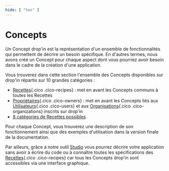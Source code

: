 ```yaml
---
hide: [ "toc" ]
---
```

# Concepts

Un Concept drop'in est la représentation d'un ensemble de fonctionnalités qui permettent de décrire un besoin spécifique. En d'autres termes, nous avons créé un Concept pour chaque aspect dont vous pourriez avoir besoin dans le cadre de la création d'une application.

Vous trouverez dans cette section l'ensemble des Concepts disponibles sur drop'in répartis sur 10 grandes catégories :

- [Recettes](/fr/concepts/recipes/){.cico .cico-recipes} : met en avant les Concepts communs à toutes les Recettes
- [Propriétaires](/fr/concepts/owners/){.cico .cico-owners} : met en avant les Concepts liés aux [Utilisateurs](/fr/concepts/owners/users/){.cico .cico-users} et aux [Organisations](/fr/concepts/owners/organizations/){.cico .cico-organizations} inscrits sur drop'in
- [8 catégories de Recettes possibles](/fr/concepts/recipes/#categories)

Pour chaque Concept, vous trouverez une description de son fonctionnement ainsi que des exemples d'utilisation dans la version finale de la documentation.

Par ailleurs, grâce à notre outil [Studio](/fr/cloud/#studio) vous pourrez décrire votre application sans avoir à écrire du code ou à connaître toutes les spécifications des [Recettes](/fr/concepts/recipes/){.cico .cico-recipes} car tous les Concepts drop'in sont accessibles via une interface graphique.
